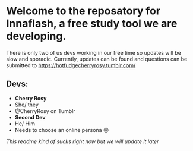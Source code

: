 # Welcome to the reposatory for Innaflash, a free study tool we are developing.
There is only two of us devs working in our free time so updates will be slow and sporadic.
Currently, updates can be found and questions can be submitted to https://hotfudgecherryrosy.tumblr.com/

## Devs:
  * **Cherry Rosy**
  * She/ they
  * @CherryRosy on Tumblr
  * **Second Dev**
  * He/ Him
  * Needs to choose an online persona 🙃

*This readme kind of sucks right now but we will update it later*

